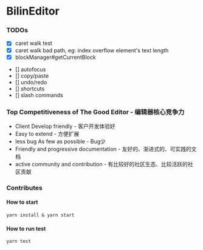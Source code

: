 # BilinEditor

### TODOs
- [x] caret walk test
- [x] caret walk bad path, eg: index overflow element's text length
- [x] blockManager#getCurrentBlock
- [] autofocus
- [] copy/paste
- [] undo/redo
- [] shortcuts
- [] slash commands

### Top Competitiveness of The Good Editor - 编辑器核心竞争力
 - Client Develop friendly - 客户开发体验好
 - Easy to extend - 方便扩展
 - less bug As few as possible - Bug少 
 - Friendly and progressive documentation - 友好的、渐进式的、可实践的文档
 - active community and contribution - 有比较好的社区生态、比较活跃的社区贡献

### Contributes
#### How to start
```shell
yarn install & yarn start
```

#### How to run test
```shell
yarn test
```
